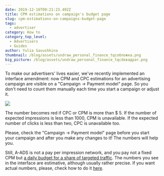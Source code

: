 ```yaml
---
date: 2019-12-16T09:21:23.492Z
title: CPM estimations on campaign's budget page
slug: cpm-estimations-on-campaigns-budget-page
tags:
  - advertiser
category: How to
category_top_level:
  - Advertisers
  - Guides
author: Yulia Savushkina
thumbnail: /blog/assets/undraw_personal_finance_tqcобложка.png
big_picture: /blog/assets/undraw_personal_finance_tqcdквадрат.png
---
```

To make our advertisers' lives easier, we've recently implemented an interface amendment: now CPM and CPC estimations for an advertising campaign are visible on a "Campaign -> Payment model" page. So you don't need to count them manually each time you start a campaign or adjust it.

![](/blog/assets/dailybudget.png)

The number becomes red if CPC or CPM is more than $ 5. If the number of expected impressions is less than 1000, CPM is unavailable. If the expected number of clicks is less than two, CPC is unavailable too.

Please, check the "Campaign -> Payment model" page before you start your campaign and after you make any changes to it! The numbers will help you.

Still, A-ADS is not a pay per impression network, and you pay not a fixed CPM but [a daily budget for a share of targeted traffic](https://a-ads.com/blog/2019-08-11-how-does-daily-budget-work/). The numbers you see in the interface are estimative, although usually rather precise. If you want actual numbers, please, check how to do it [here](https://a-ads.com/blog/2019-08-19-what-is-cpm-for-my-campaign/).
